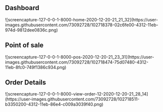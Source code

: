 <h2> Dashboard  </h2>
![screencapture-127-0-0-1-8000-home-2020-12-20-21_21_32](https://user-images.githubusercontent.com/73092728/102718378-02c6fe00-4312-11eb-974d-9812dee0836c.png)

<h2> Point of sale </h2>
![screencapture-127-0-0-1-8000-pos-2020-12-20-21_23_31](https://user-images.githubusercontent.com/73092728/102718474-75d07480-4312-11eb-8fc0-749f1386c934.png)

<h2> Order Details  </h2>
![screencapture-127-0-0-1-8000-view-order-12-2020-12-20-21_28_14](https://user-images.githubusercontent.com/73092728/102718511-b3350200-4312-11eb-86e4-c009a3039f40.png)




